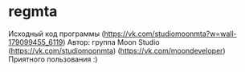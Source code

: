 # regmta
Исходный код программы (https://vk.com/studiomoonmta?w=wall-179099455_6119)
Автор: группа Moon Studio (https://vk.com/studiomoonmta) (https://vk.com/moondeveloper)
Приятного пользования :)
